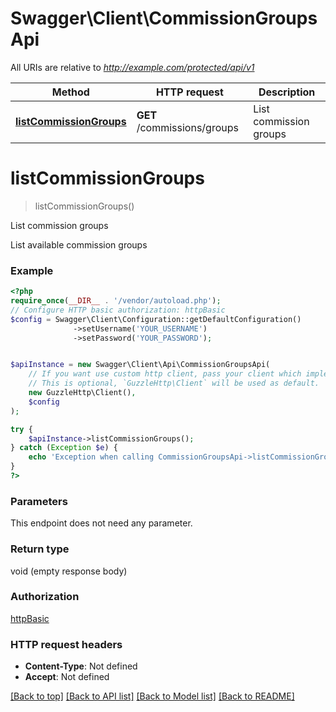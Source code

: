 # Swagger\Client\CommissionGroupsApi

All URIs are relative to *http://example.com/protected/api/v1*

Method | HTTP request | Description
------------- | ------------- | -------------
[**listCommissionGroups**](CommissionGroupsApi.md#listcommissiongroups) | **GET** /commissions/groups | List commission groups

# **listCommissionGroups**
> listCommissionGroups()

List commission groups

List available commission groups

### Example
```php
<?php
require_once(__DIR__ . '/vendor/autoload.php');
// Configure HTTP basic authorization: httpBasic
$config = Swagger\Client\Configuration::getDefaultConfiguration()
              ->setUsername('YOUR_USERNAME')
              ->setPassword('YOUR_PASSWORD');


$apiInstance = new Swagger\Client\Api\CommissionGroupsApi(
    // If you want use custom http client, pass your client which implements `GuzzleHttp\ClientInterface`.
    // This is optional, `GuzzleHttp\Client` will be used as default.
    new GuzzleHttp\Client(),
    $config
);

try {
    $apiInstance->listCommissionGroups();
} catch (Exception $e) {
    echo 'Exception when calling CommissionGroupsApi->listCommissionGroups: ', $e->getMessage(), PHP_EOL;
}
?>
```

### Parameters
This endpoint does not need any parameter.

### Return type

void (empty response body)

### Authorization

[httpBasic](../../README.md#httpBasic)

### HTTP request headers

 - **Content-Type**: Not defined
 - **Accept**: Not defined

[[Back to top]](#) [[Back to API list]](../../README.md#documentation-for-api-endpoints) [[Back to Model list]](../../README.md#documentation-for-models) [[Back to README]](../../README.md)

